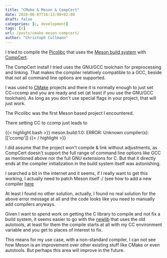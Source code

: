 ```yaml
---
title: "CMake & Meson & CompCert"
date: 2020-06-07T16:13:00+02:00
draft: false
categories: [c, development]
tags: [c]
url: /posts/cmake-meson-compcert/
author: "Christoph Cullmann"
---
```


I tried to compile the [Picolibc](https://github.com/keith-packard/picolibc) that uses the [Meson build system](https://mesonbuild.com/) with [CompCert](http://compcert.inria.fr/).

The CompCert install I tried uses the GNU/GCC toolchain for preprocessing and linking.
That makes the compiler relatively compatible to a GCC, beside that not all command line options are supported.

I was used to [CMake](https://www.cmake.org) projects and there it is normally enough to just set CC=ccomp and you are ready and set (at least if you use the GNU/GCC toolchain).
As long as you don't use special flags in your project, that will just work.

The Picolibc was the first Meson based project I encountered.

There setting CC to ccomp just leads to

{{< highlight bash >}}
 meson.build:1:0: ERROR: Unknown compiler(s): [['ccomp']]
{{< / highlight >}}

I did assume that the project won't compile & link without adjustments, as CompCert doesn't support the full range of command line options like GCC as mentioned above nor the full GNU extensions for C.
But that it directly ends at the compiler initialization in the build system itself was astonishing.

I searched a bit in the internet and it seems, if I really want to get this working, I actually need to patch Meson itself :/
(see how to add a new compiler [here](https://github.com/mesonbuild/meson/commit/74602928100394f6129e064f8e0bfe6c9e08c9d2#diff-1eaa302b42bbbba32f1c6d474d08397e)

At least I found no other solution, actually, I found no real solution for the above error message at all and the code looks like you need to manually add compilers anyways.

Given I want to spend work on getting the C library to compile and not fix a build system, it seems easier to go with the [newlib](https://github.com/mirror/newlib-cygwin) that uses the old autotools,
at least for them the compile starts at all with my CC environment variable and you get to places of interest to fix.

This means for my use case, with a non-standard compiler, I can not see how Meson is an improvement over other existing stuff like CMake or even autotools.
But perhaps this area will improve in the future.
